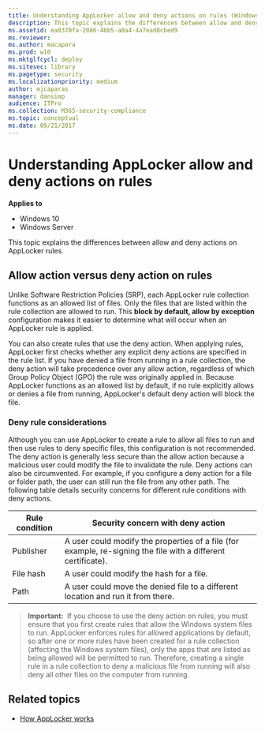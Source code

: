 ```yaml
---
title: Understanding AppLocker allow and deny actions on rules (Windows 10)
description: This topic explains the differences between allow and deny actions on AppLocker rules.
ms.assetid: ea0370fa-2086-46b5-a0a4-4a7ead8cbed9
ms.reviewer: 
ms.author: macapara
ms.prod: w10
ms.mktglfcycl: deploy
ms.sitesec: library
ms.pagetype: security
ms.localizationpriority: medium
author: mjcaparas
manager: dansimp
audience: ITPro
ms.collection: M365-security-compliance
ms.topic: conceptual
ms.date: 09/21/2017
---
```


# Understanding AppLocker allow and deny actions on rules

**Applies to**
 -   Windows 10 
 -   Windows Server

This topic explains the differences between allow and deny actions on AppLocker rules.

## Allow action versus deny action on rules

Unlike Software Restriction Policies (SRP), each AppLocker rule collection functions as an allowed list of files. Only the files that are listed within the rule collection are allowed to run. This **block by default, allow by exception** configuration makes it easier to determine what will occur when an AppLocker rule is applied.

You can also create rules that use the deny action. When applying rules, AppLocker first checks whether any explicit deny actions are specified in the rule list. If you have denied a file from running in a rule collection, the deny action will take precedence over any allow action, regardless of which Group Policy Object (GPO) the rule was originally applied in. Because AppLocker functions as an allowed list by default, if no rule explicitly allows or denies a file from running, AppLocker's default deny action will block the file.

### Deny rule considerations

Although you can use AppLocker to create a rule to allow all files to run and then use rules to deny specific files, this configuration is not recommended. The deny action is generally less secure than the allow action because a malicious user could modify the file to invalidate the rule. Deny actions can also be circumvented. For example, if you configure a deny action for a file or folder path, the user can still run the file from any other path. The following table details security concerns for different rule conditions with deny actions.

| Rule condition | Security concern with deny action |
| - | - |
| Publisher | A user could modify the properties of a file (for example, re-signing the file with a different certificate).|
| File hash | A user could modify the hash for a file.|
| Path | A user could move the denied file to a different location and run it from there.|
 
>**Important:**  If you choose to use the deny action on rules, you must ensure that you first create rules that allow the Windows system files to run. AppLocker enforces rules for allowed applications by default, so after one or more rules have been created for a rule collection (affecting the Windows system files), only the apps that are listed as being allowed will be permitted to run. Therefore, creating a single rule in a rule collection to deny a malicious file from running will also deny all other files on the computer from running.
 
## Related topics

- [How AppLocker works](how-applocker-works-techref.md)
